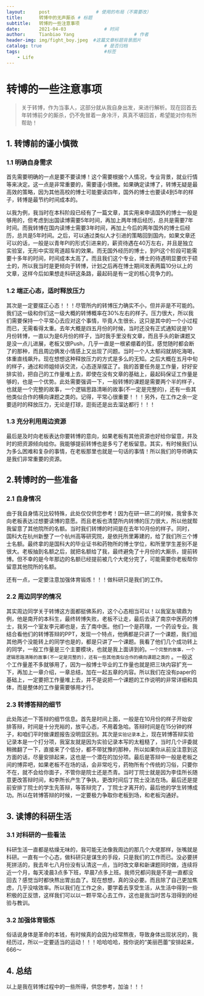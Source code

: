 ```yaml
---
layout:     post                 # 使用的布局（不需要改）
title:      转博中的无声厮杀 # 标题 
subtitle:   转博的一些注意事项
date:       2021-04-03              # 时间
author:     Tianbiao Yang                      # 作者
header-img: img/fight_boy.jpeg  #这篇文章标题背景图片
catalog: true                       # 是否归档
tags:                               #标签
    - Life
---
```

# 转博的一些注意事项

> 关于转博，作为当事人，这部分就从我自身出发，来进行解析。现在回首去年转博前夕的厮杀，仍不免冒着一身冷汗，真真不堪回首，希望能对你有所帮助！

## 1. 转博前的谨小慎微
### 1.1 明确自身需求
首先需要明确的一点是要不要读博！这个需要根据个人情况，专业背景，就业行情等来决定。这一点是非常重要的，需要谨小慎微。如果确定读博了，转博无疑是最高效的策略，因为其他高校的博士可能要读四年，国外的博士也要读4到5年的样子，转博是最节约时间成本的。

以我为例，我当时在本科阶段已经有了一篇文章，其实用来申请国外的博士一般是够用的，但考虑到出国读博需要5年时间，再加上两年博后经历，总共是需要7年时间。而我转博在国内读博士需要3年时间，再加上今后的两年国外的博士后经历，总共是5年时间。之后，可以通过类似人才引进的策略回到国内，如果文章还可以的话，一般是以青年PI的形式引进来的，薪资待遇在40万左右，并且是独立实验室，无形中实现弯道超车的效果。而无国外经历的博士，到PI这个阶段可能需要十多年的时间，时间成本太高了。而且我们这个专业，博士的待遇明显要优于硕士的，所以我当时是更倾向于转博，计划之后再在博士期间发表两篇10分以上的文章，这样今后如果想走科研这条路，最起码是有一定的核心竞争力的。

### 1.2 端正心态，适时释放压力
其次是一定要摆正心态！！！尽管所内的转博压力确实不小，但并非是不可能的。我们这一级和你们这一级大概的转博概率在30%左右的样子。压力很大，所以我们需要保持一个平常心去应对这个事情，毕竟人生很长，这只是其中的一个小过程而已，无需看得太重。去年大概是四五月份的时候，当时还没有正式通知说是10月份转博，一直以为是6月份的样子，当时我手里没有文章，而且手头的新课题又是没一点儿进展，老板又很Push，几乎一直是一根紧绷着的弦，感觉随时都会断了的那种，而且周边俩发小情感上又出现了问题。当时一个人太郁闷就胡吃海喝，体重直线飙升。现在想想这种释放压力的方式是多么的无知。之后大概在五月中旬的样子，通过和师姐倾诉交流，心态逐渐摆正了。我的首要任务是工作量，好好安排实验，把自己的工作量堆上去，即使在没有文章的基础上，最起码保证工作量是够的，也是一个优势。此处需要强调一下，一般转博的课题是需要两个半的样子，也就是一个完整的故事，一个逻辑思路清晰的故事(不一定是完整的)，还有一些其他类似合作的横向课题之类的。记得，平常心很重要！！！另外，在工作之余一定要适时的释放压力，无论是打球，逛街还是出去溜达都行！！！

### 1.3 充分利用周边资源

最后是及时向老板表达你要转博的意向，如果老板有其他资源也好给你留意，并及时的把资源倾向给你。我能够提前转博也是多亏了老板留意。其实，有时候我们认为多么困难和复杂的事情，在老板那里也就是一句话的事情！所以我们的导师确实是我们非常重要的资源。

## 2.转博时的一些准备
### 2.1 自身情况
由于我自身情况比较特殊，此处仅仅供您参考！因为在研一研二的时候，我曾多次向老板表达过想要读博的意愿。而且老板也清楚所内转博的压力很大，所以他就帮我留意了其他院所的名额。当时我们转博的时间是在去年10月份的样子。同时，国科大在杭州新整了一个杭州高等研究院，是依托所里筹建的，给了我们所三个博士名额。最终拿的是国科大的毕业证书和药物所的博士学位，和所里学生差别不是很大。老板抽到名额之后，就把名额给了我，最终避免了十月份的大厮杀，提前转博。但不幸的是今年那边的名额已经提前被几个大佬分完了，可能需要你老板帮你留意其他院所的名额。

还有一点，一定要注意加强体育锻炼！！！做科研只是我们的工作。
### 2.2 周边同学的情况
其实周边同学关于转博这方面都挺佛系的，这个心态相当可以！以我室友啸鼎为例，他是南开的本科生，最终转博失败，老板不让走，最后去读了南京中医药的博士，我另一个室友李元卿也是，去了南中医。他们一个是药理，一个药设专业。我结合看他们的转博答辩的PPT，发现一个特点，他俩都是只讲了一个课题，我们组其他两个没能转上的同学也是的，都是只讲了一个课题。我看了他们几个成功转上的同学，一般工作量是三个主要模块，也就是我上面讲到的。`一个完整的故事，一个逻辑思路清晰的故事(不一定是完整的)，还有一些其他类似合作的横向课题之类的`	。一般这个工作量差不多就够用了，因为一般博士毕业的工作量也就是把三块内容扩充一下，再加上一章介绍，一章总结，加在一起五章的内容。所以我们在没有paper的基础上，一定要把工作量堆上去，并不是说把一个课题的工作说明的非常详细和具体，而是整体的工作量需要够用才行。

### 2.3 转博答辩的细节
此处陈述一下答辩的细节信息。首先是时间上面，一般是在10月份的样子开始安排答辩，时间是十分充裕的，放平心态，不用着急哈。答辩时间是在15分钟的样子，和咱们平时做课题报告没明显区别。其次是`实验记录本`上，现在转博答辩实验记录本是一个打分项，我室友就是因为实验记录本写的太粗糙了，当时几个评委就稍微翻了一下，直接来了个低分，都不带犹豫的那种，所以如果你从前没注意到这方面的话，尽量安排起来，这也是一个潜在的加分项。最后是答辩中一般是老板之间的博弈吧，如果老板不在场的话，会非常吃亏，药物所有个传统的习俗，只要你不在，就不会给你面子，不管你是院士还是杰青。当时丁院士就是因为李佳所长随意更改答辩时间，和李所长产生了争执，更改时间后丁院士没法在场。最后还是提前安排丁院士的学生先答辩，等答辩完了，丁院士才离开的，最后他的学生转博成功。所以在转博答辩的时候，一定要极力争取你老板到场，和老板沟通好。

## 3. 读博的科研生活
### 3.1 对科研的一些看法
科研生活一直都是枯燥无味的，我可能无法像我周边的那几个大佬那样，张嘴就是科研。一直有一个心态，做科研只是谋生的手段，只是我们的工作而已。没必要拼死拼活的，我去年七八月份没有认清这一点，当时改文章和新课题同时做，连续将近一个月，每天凌晨3点多下班，早晨7点多上班。我师兄都问我是不是一直都没回去？感觉当时都快熬出胃出血了。现在想想，真的没必要。而且除了自己更加焦虑，几乎没啥效率。所以我们在工作之余，要学着去享受生活，从生活中得到一些积极的正反馈，这样我们可以以一颗平常心去工作，这也是我当时苦与泪得到的经验与教训。

### 3.2 加强体育锻炼
俗话说身体是革命的本钱，有时候真的会因为经常熬夜，导致身体出现状况的，我经历过，所以一定要适当的运动！！！哈哈哈哈，按你说的“美丽芭蕾”安排起来，666～


## 4. 总结
以上是我在转博过程中的一些所得，供您参考，加油！！！



